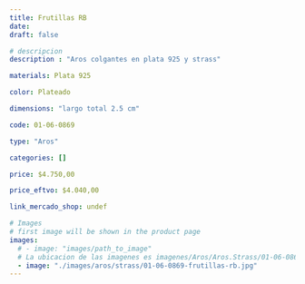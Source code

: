 ```yaml
---
title: Frutillas RB
date: 
draft: false

# descripcion
description : "Aros colgantes en plata 925 y strass"

materials: Plata 925

color: Plateado

dimensions: "largo total 2.5 cm"

code: 01-06-0869

type: "Aros"

categories: []

price: $4.750,00

price_eftvo: $4.040,00

link_mercado_shop: undef

# Images
# first image will be shown in the product page
images:
  # - image: "images/path_to_image"
  # La ubicacion de las imagenes es imagenes/Aros/Aros.Strass/01-06-0869-frutillas-rb
  - image: "./images/aros/strass/01-06-0869-frutillas-rb.jpg"
---
```

